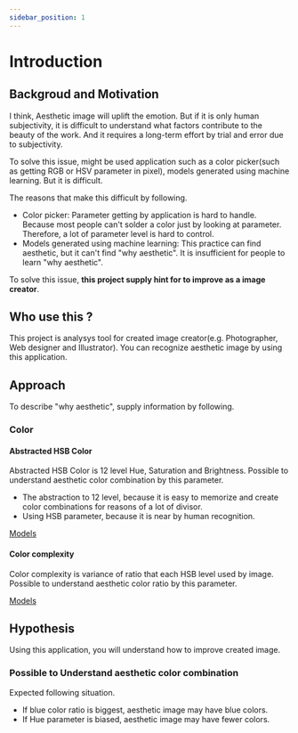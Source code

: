 ```yaml
---
sidebar_position: 1
---
```


# Introduction

## Backgroud and Motivation

I think, Aesthetic image will uplift the emotion.
But if it is only human subjectivity, it is difficult to understand what factors contribute to the beauty of the work.
And it requires a long-term effort by trial and error due to subjectivity.

To solve this issue, might be used application such as a color picker(such as getting RGB or HSV parameter in pixel), models generated using machine learning. But it is difficult.

The reasons that make this difficult by following.

- Color picker: Parameter getting by application is hard to handle. Because most people can't solder a color just by looking at parameter. Therefore, a lot of parameter level is hard to control.
- Models generated using machine learning: This practice can find aesthetic, but it can't find "why aesthetic". It is insufficient for people to learn "why aesthetic".

To solve this issue, **this project supply hint for to improve as a image creator**.

## Who use this ?

This project is analysys tool for created image creator(e.g. Photographer, Web designer and Illustrator).
You can recognize aesthetic image by using this application.

## Approach

To describe "why aesthetic", supply information by following.

### Color

#### Abstracted HSB Color

Abstracted HSB Color is 12 level Hue, Saturation and Brightness.
Possible to understand aesthetic color combination by this parameter.

- The abstraction to 12 level, because it is easy to memorize and create color combinations for reasons of a lot of divisor.
- Using HSB parameter, because it is near by human recognition.

[Models](/docs/model/abstract_color)

#### Color complexity

Color complexity is variance of ratio that each HSB level used by image.
Possible to understand aesthetic color ratio by this parameter.

[Models](/docs/model/color_complexity)

## Hypothesis

Using this application, you will understand how to improve created image.

### Possible to Understand aesthetic color combination

Expected following situation.

- If blue color ratio is biggest, aesthetic image may have blue colors.
- If Hue parameter is biased, aesthetic image may have fewer colors.
